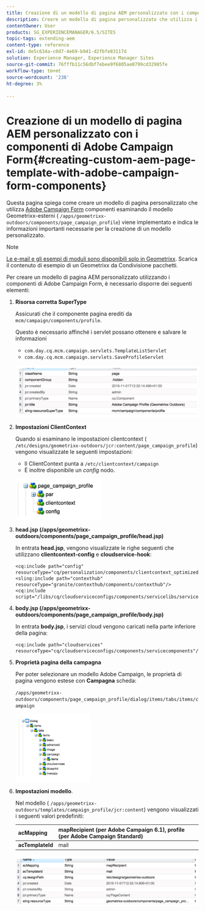 ```yaml
---
title: Creazione di un modello di pagina AEM personalizzato con i componenti di Adobe Campaign Form
description: Creare un modello di pagina personalizzato che utilizza i componenti di Adobe Campaign Form
contentOwner: User
products: SG_EXPERIENCEMANAGER/6.5/SITES
topic-tags: extending-aem
content-type: reference
exl-id: de5c634a-c0d7-4e69-b941-d2fbfe83117d
solution: Experience Manager, Experience Manager Sites
source-git-commit: 76fffb11c56dbf7ebee9f6805ae0799cd32985fe
workflow-type: tm+mt
source-wordcount: '238'
ht-degree: 3%

---
```


# Creazione di un modello di pagina AEM personalizzato con i componenti di Adobe Campaign Form{#creating-custom-aem-page-template-with-adobe-campaign-form-components}

Questa pagina spiega come creare un modello di pagina personalizzato che utilizza [Adobe Campaign Form](/help/sites-authoring/adobe-campaign-components.md) componenti esaminando il modello Geometrixx-esterni ( `/apps/geometrixx-outdoors/components/page_campaign_profile`) viene implementato e indica le informazioni importanti necessarie per la creazione di un modello personalizzato.

>[!NOTE]
>
>[Le e-mail e gli esempi di moduli sono disponibili solo in Geometrixx](/help/sites-developing/we-retail.md). Scarica il contenuto di esempio di un Geometrixx da Condivisione pacchetti.

Per creare un modello di pagina AEM personalizzato utilizzando i componenti di Adobe Campaign Form, è necessario disporre dei seguenti elementi:

1. **Risorsa corretta SuperType**

   Assicurati che il componente pagina erediti da `mcm/campaign/components/profile`.

   Questo è necessario affinché i servlet possano ottenere e salvare le informazioni

   * `com.day.cq.mcm.campaign.servlets.TemplateListServlet`
   * `com.day.cq.mcm.campaign.servlets.SaveProfileServlet`

   ![chlimage_1-201](assets/chlimage_1-201.png)

1. **Impostazioni ClientContext**

   Quando si esaminano le impostazioni clientcontext ( `/etc/designs/geometrixx-outdoors/jcr:content/page_campaign_profile`) vengono visualizzate le seguenti impostazioni:

   * Il ClientContext punta a `/etc/clientcontext/campaign`
   * È inoltre disponibile un *config* nodo.

   ![chlimage_1-202](assets/chlimage_1-202.png)

1. **head.jsp (/apps/geometrixx-outdoors/components/page_campaign_profile/head.jsp)**

   In entrata **head.jsp**, vengono visualizzate le righe seguenti che utilizzano **clientcontext-config** e **cloudservice-hook**:

   ```
   <cq:include path="config" resourceType="cq/personalization/components/clientcontext_optimized/config"/>
   <sling:include path="contexthub" resourceType="granite/contexthub/components/contexthub"/>
   <cq:include script="/libs/cq/cloudserviceconfigs/components/servicelibs/servicelibs.jsp"/>
   ```

1. **body.jsp (/apps/geometrixx-outdoors/components/page_campaign_profile/body.jsp)**

   In entrata **body.jsp**, i servizi cloud vengono caricati nella parte inferiore della pagina:

   ```
   <cq:include path="cloudservices" resourceType="cq/cloudserviceconfigs/components/servicecomponents"/>
   ```

1. **Proprietà pagina della campagna**

   Per poter selezionare un modello Adobe Campaign, le proprietà di pagina vengono estese con **Campagna** scheda:

   `/apps/geometrixx-outdoors/components/page_campaign_profile/dialog/items/tabs/items/campaign`

   ![chlimage_1-203](assets/chlimage_1-203.png)

1. **Impostazioni modello**.

   Nel modello ( `/apps/geometrixx-outdoors/templates/campaign_profile/jcr:content`) vengono visualizzati i seguenti valori predefiniti:

   | **acMapping** | mapRecipient (per Adobe Campaign 6.1), profile (per Adobe Campaign Standard) |
   |---|---|
   | **acTemplateId** | mail |

   ![chlimage_1-204](assets/chlimage_1-204.png)
